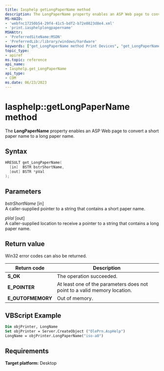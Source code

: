 ```yaml
---
title: Iasphelp getLongPaperName method
description: The LongPaperName property enables an ASP Web page to convert a short paper name to a long paper name.
MS-HAID:
- 'webfnc17250b54-29f4-41c5-bdf2-b72e0823d8e4.xml'
- 'print.iasphelplongpapername'
MSHAttr:
- 'PreferredSiteName:MSDN'
- 'PreferredLib:/library/windows/hardware'
keywords: ["get_LongPaperName method Print Devices", "get_LongPaperName method Print Devices , Iasphelp interface", "Iasphelp interface Print Devices , get_LongPaperName method"]
topic_type:
- apiref
ms.topic: reference
api_name:
- Iasphelp.get_LongPaperName
api_type:
- COM
ms.date: 06/23/2023
---
```


# Iasphelp::getLongPaperName method

The **LongPaperName** property enables an ASP Web page to convert a short paper name to a long paper name.

## Syntax

```cpp
HRESULT get_LongPaperName(
  [in]  BSTR bstrShortName,
  [out] BSTR *pVal
);
```

## Parameters

*bstrShortName* \[in\]  
A caller-supplied pointer to a string that contains a short paper name.

*pVal* \[out\]  
A caller-supplied location to receive a pointer to a string that contains a long paper name.

## Return value

Win32 error codes can also be returned.

| Return code | Description |
|--|--|
| **S_OK** | The operation succeeded. |
| **E_POINTER** | At least one of the parameters does not point to a valid memory location. |
| **E_OUTOFMEMORY** | Out of memory. |

## VBScript Example

```vb
Dim objPrinter, LongName
Set objPrinter = Server.CreateObject ("OlePrn.AspHelp")
LongName = objPrinter.LongPaperName("iso-a0")
```

## Requirements

**Target platform:** Desktop
